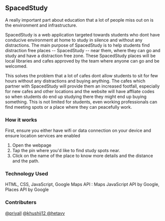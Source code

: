 
<h2> SpacedStudy </h2>

A really important part about education that a lot of people miss out on is the environment and infrastructure.

SpacedStudy is a web application targeted towards students who dont have conducive environment at home to study in silence and without any distractions. The main purpose of SpacedStudy is to help students find distraction free places -- SpacedStudy -- near them, where they can go and study and have a distraction free zone. These SpacedStudy places will be local libraries and cafes approved by the team where anyone can go and be welcomed. 

This solves the problem that a lot of cafes dont allow students to sit for few hours without any distractions and buying anything. The cafes which partner with SpacedStudy will provide them an increased footfall, especially for new cafes and other locations and the website will have affliate codes so when students do end up studying there they might end up buying something. This is not limited for students, even working professionals can find meeting spots or a place where they can peacefully work. 

<h3>How it works</h3>

First, ensure you either have wifi or data connection on your device and ensure location services are enabled

1. Open the webpage
2. Tap the pin where you'd like to find study spots near.
3. Click on the name of the place to know more details and the distance and the path.

<h3> Technology Used </h3>
HTML, CSS, JavaScript, Google Maps API : Maps JavaScript API by Google, Places API by Google   

<h3>Contributers </h3>
<a href="https://github.com/priyall">@priyall</a> <a href="https://github.com/khushij12"> @khushij12</a><a href="https://github.com/hetavv"> @hetavv</a>
